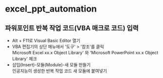 # excel_ppt_automation

## 파워포인트 반복 작업 코드(VBA 매크로 코드) 입력


* Alt + F11로 Visual Basic Editor 열기  
* VBA 편집기의 상단 메뉴에서 '도구' > '참조'를 클릭  
Microsoft Excel xx.x Object Library' 와 'Microsoft PowerPoint xx.x Object Library' 체크  
* 삽입(Insert)-모듈(Module)-새 모듈 만들기  
인공지능이 생성한 반복 작업 코드 새 모듈에 붙여넣기  

